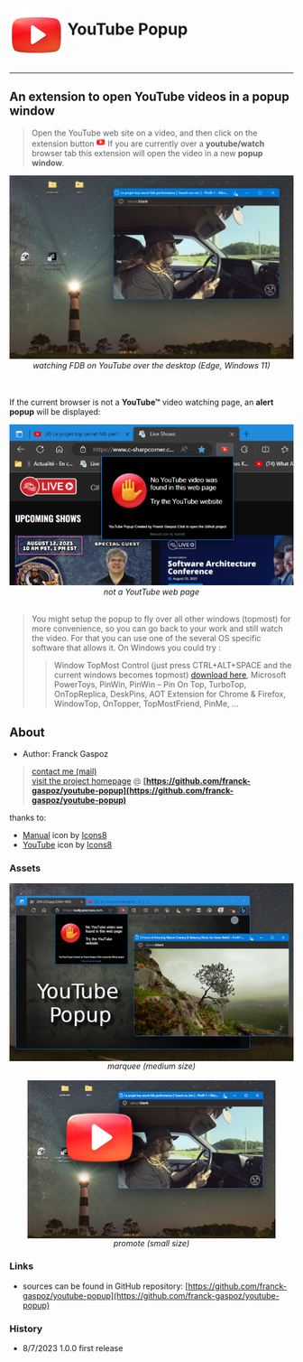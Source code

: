 # <img alt="you tube icon" src="src/icons/icons8-youtube-96.png" align="middle"> YouTube Popup
___


## An extension to open YouTube videos in a **popup window**

> Open the YouTube web site on a video, and then click on the extension button ![you tube small button](src/icons/icons8-youtube-16.png) If you are currently over a **youtube/watch** browser tab this extension will open the video in a new **popup window**.

<div align="center">
<img alt="watching FDB on YouTube while programming" src="doc/youtube-popup-fdb.png">
<br>
<i>watching FDB on YouTube over the desktop (Edge, Windows 11)</i>
</div>

<br>
<br>

If the current browser is not a **YouTube™** video watching page, an **alert popup** will be displayed:

<div align="center">
<img alt="not a YoutTube web page" src="doc/youtube-popup-no-video.png">
<br>
<i>not a YoutTube web page</i>
</div>
<br>

> You might setup the popup to fly over all other windows (topmost) for more convenience, so you can go back to your work and still watch the video. For that you can use one of the several OS specific software that allows it. On Windows you could try :
>> Window TopMost Control (just press CTRL+ALT+SPACE and the current windows becomes topmost) [download here](https://www.sordum.org/9182/window-topmost-control-v1-2/), Microsoft PowerToys, PinWin, PinWin – Pin On Top, TurboTop, OnTopReplica, DeskPins, AOT Extension for Chrome & Firefox, WindowTop, OnTopper, TopMostFriend, PinMe, ...

## About

- Author: Franck Gaspoz<br> 
> [contact me (mail)](mailto:franck.gaspoz@gmail.com)<br>
[visit the project homepage](https://github.com/franck-gaspoz) @ **[https://github.com/franck-gaspoz/youtube-popup](https://github.com/franck-gaspoz/youtube-popup)**

thanks to: 
- <a target="_blank" href="https://icons8.com/icon/1CFLY7AQOCRy/manual">Manual</a> icon by <a target="_blank" href="https://icons8.com">Icons8</a>
- <a target="_blank" href="https://icons8.com/icon/qLVB1tIe9Ts9/youtube">YouTube</a> icon by <a target="_blank" href="https://icons8.com">Icons8</a> 

### Assets

<div align="center">
<img alt="marquee medium size" src="doc/marquee-youtube-popup-640-400.png" align="middle">
<br><i>marquee (medium size)</i>
</div>

<br>

<div align="center">
<img alt="promote small size" src="doc/youtube-popup-fdb-440-280-small.png" align="middle">
<br><i>promote (small size)</i>
</div>

### Links

- sources can be found in GitHub repository: [https://github.com/franck-gaspoz/youtube-popup](https://github.com/franck-gaspoz/youtube-popup)

### History

- 8/7/2023 1.0.0
 first release



